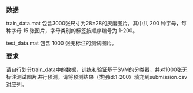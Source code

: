 **<span style="font-size:larger;">数据</span>**

train_data.mat 包含3000张尺寸为28×28的灰度图片，其中共 200 种字母，每种字母 15 张图片，字母类别的标签按顺序编号为 1-200。

test_data.mat 包含 1000 张无标注的测试图片。

**<span style="font-size:larger;">要求</span>**

请自行划分train_data中的数据，训练和验证基于SVM的分类器，并对1000张无标注测试图片进行预测。请将预测结果（类别id:1-200）填充到submission.csv对应列。